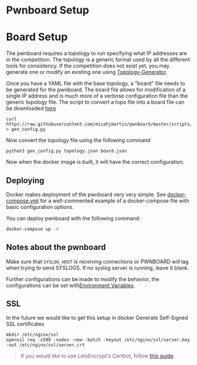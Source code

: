 # Pwnboard Setup

# Board Setup
The pwnboard requires a topology to run specifying what IP addresses are in the competition.
The topology is a generic format used by all the different tools for consistency. If the competition does not exist yet, you may generate one or modify an existing one using [Topology-Generator](https://github.com/RITRedteam/Topology-Generator).


Once you have a YAML file with the base topology, a "board" file needs to be generated for the pwnboard. The board file allows for modification of a single IP address and is much more of a verbose configuration file than the generic topology file. The script to convert a topo file into a board file can be downloaded [here](https://github.com/micahjmartin/pwnboard/blob/master/scripts/gen_config.py)

```
curl https://raw.githubusercontent.com/micahjmartin/pwnboard/master/scripts/gen_config.py > gen_config.py
```

Now convert the topology file using the following command
```
python3 gen_config.py topology.json board.json
```

Now when the docker image is built, it will have the correct configuration.

## Deploying

Docker makes deployment of the pwnboard very very simple. See [docker-compose.yml](../docker-compose.yml) for a well-commented example of a docker-compose file with basic configuration options.

You can deploy pwnboard with the following command:
```bash
docker-compose up -d
```

## Notes about the pwnboard

Make sure that `SYSLOG_HOST` is receiving connections or PWNBOARD will lag
when trying to send SYSLOGS. If no syslog server is running, leave it blank.

Further configurations can be made to modify the behavior, the configurations can be set with[Environment Variables](./config.md). 


## SSL
In the future we would like to get this setup in docker
Generate Self-Signed SSL certificates
```
mkdir /etc/nginx/ssl
openssl req -x509 -nodes -new -batch -keyout /etc/nginx/ssl/server.key -out /etc/nginx/ssl/server.crt
```

> If you would like to use LetsEncrypt's Certbot, follow
[this guide](CERTBOT.md).
